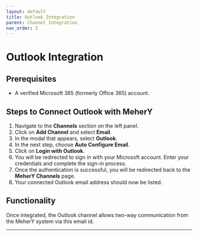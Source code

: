 ```yaml
---
layout: default  
title: Outlook Integration  
parent: Channel Integration  
nav_order: 2  
---
```


# Outlook Integration

## Prerequisites
- A verified Microsoft 365 (formerly Office 365) account.

## Steps to Connect Outlook with MeherY

1. Navigate to the **Channels** section on the left panel.
2. Click on **Add Channel** and select **Email**.
3. In the modal that appears, select **Outlook**.
4. In the next step, choose **Auto Configure Email**.
5. Click on **Login with Outlook**.
6. You will be redirected to sign in with your Microsoft account. Enter your credentials and complete the sign-in process.
7. Once the authentication is successful, you will be redirected back to the **MeherY Channels** page.
8. Your connected Outlook email address should now be listed.

## Functionality

Once integrated, the Outlook channel allows two-way communication from the MeherY system via this email id.

---

